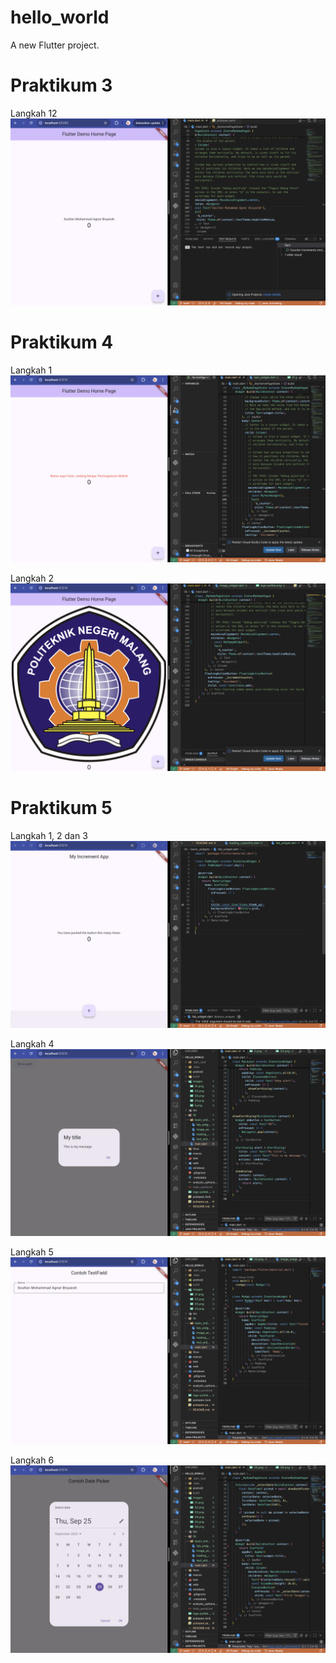 # hello_world

A new Flutter project.

# Praktikum 3 

Langkah 12
![ Screenshot Hello_world](images/01.png)

# Praktikum 4

Langkah 1
![ Screenshot Hello_world](images/02.png)

Langkah 2
![ Screenshot Hello_world](images/03.png)

# Praktikum 5

Langkah 1, 2 dan 3
![ Screenshot Hello_world](images/04.png)

Langkah 4
![ Screenshot Hello_world](images/05.png)

Langkah 5
![ Screenshot Hello_world](images/06.png)

Langkah 6
![ Screenshot Hello_world](images/07.png)